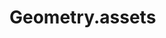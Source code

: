 <!-- generated by markdown-notes-tree -->

# Geometry.assets

<!-- optional markdown-notes-tree directory description starts here -->

<!-- optional markdown-notes-tree directory description ends here -->


